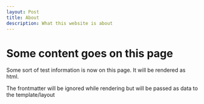 ```yaml
---
layout: Post
title: About
description: What this website is about
---
```


# Some content goes on this page

Some sort of test information is now on this page. It will be rendered as html.

The frontmatter will be ignored while rendering but will be passed as data to the template/layout